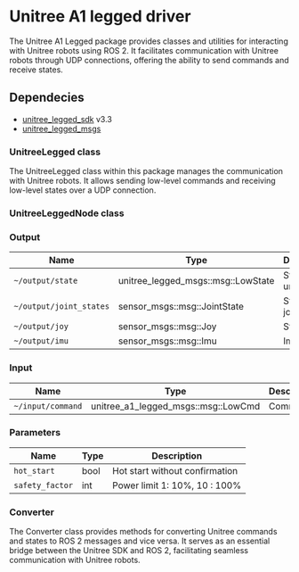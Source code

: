 # Unitree A1 legged driver
The Unitree A1 Legged package provides classes and utilities for interacting with Unitree robots using ROS 2. It facilitates communication with Unitree robots through UDP connections, offering the ability to send commands and receive states.
## Dependecies
- [unitree_legged_sdk](https://github.com/unitreerobotics/unitree_legged_sdk.git) v3.3 
- [unitree_legged_msgs](../unitree_a1_legged_msgs/README.md)

### UnitreeLegged class
The UnitreeLegged class within this package manages the communication with Unitree robots. It allows sending low-level commands and receiving low-level states over a UDP connection.

### UnitreeLeggedNode class

### Output

| Name                            | Type                               | Description       |
| ------------------------------- | ---------------------------------- | ----------------- |
| `~/output/state`        | unitree_legged_msgs::msg::LowState | States of unitree |
| `~/output/joint_states` | sensor_msgs::msg::JointState       | State of joints   |
| `~/output/joy` | sensor_msgs::msg::Joy       | State of joy   |
| `~/output/imu` | sensor_msgs::msg::Imu | Imu |



### Input

| Name      | Type                                | Description |
| --------- | ----------------------------------- | ----------- |
| `~/input/command` | unitree_a1_legged_msgs::msg::LowCmd | Commands    |

### Parameters

| Name         | Type | Description  |
| ------------ | ---- | ------------ |
| `hot_start` | bool | Hot start without confirmation |
|`safety_factor`| int | Power limit 1: 10%, 10 : 100%|

### Converter
The Converter class provides methods for converting Unitree commands and states to ROS 2 messages and vice versa. It serves as an essential bridge between the Unitree SDK and ROS 2, facilitating seamless communication with Unitree robots.